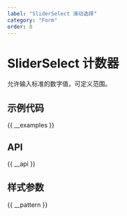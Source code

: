 ```yaml
---
label: "SliderSelect 滑动选择"
category: "Form"
order: 8
---
```


# SliderSelect 计数器

允许输入标准的数字值，可定义范围。

## 示例代码

{{ __examples }}

## API

{{ __api }}

## 样式参数

{{ __pattern }}
